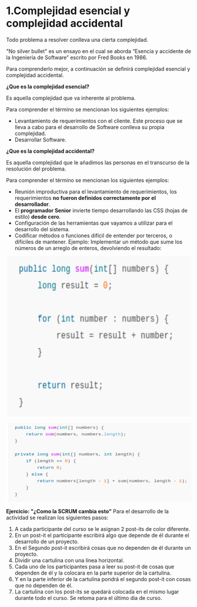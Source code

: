 # 1.Complejidad esencial y complejidad accidental

Todo problema a resolver conlleva una cierta complejidad.

"No silver bullet" es un ensayo en el cual se aborda “Esencia y accidente de la Ingeniería de Software” escrito por Fred Books en 1986.

Para comprenderlo mejor, a continuación se definirá complejidad esencial y complejidad accidental.

__¿Que es la complejidad esencial?__

Es aquella complejidad que va inherente al problema.

Para comprender el término se mencionan los siguientes ejemplos:

* Levantamiento de requerimientos con el cliente. Este proceso que se lleva a cabo para el desarrollo de Software conlleva su propia complejidad.
* Desarrollar Software. 

__¿Que es la complejidad accidental?__

Es aquella complejidad que le añadimos las personas en el transcurso de la resolución del problema.
 
Para comprender el término se mencionan los siguientes ejemplos:

* Reunión improductiva para el levantamiento de requerimientos, los requerimientos __no fueron definidos correctamente por el desarrollador__.
* El __programador Senior__ invierte tiempo desarrollando las CSS (hojas de estilo) __desde cero__.
* Configuración de las herramientas que vayamos a utilizar para el desarrollo del sistema.
* Codificar métodos o funciones difícil de entender por terceros, o difíciles de mantener. Ejemplo: Implementar un método que sume los números de un arreglo de enteros, devolviendo el resultado:

![Sencillo](images/Complejidad1.png)

![Complejo](images/Complejidad2.png)

__Ejercicio: "¿Como la SCRUM cambia esto"__ Para el desarrollo de la actividad se realizan los siguientes pasos:

1. A cada participante del curso se le asignan 2 post-its de color diferente.
2. En un post-it el participante escribirá algo que depende de él durante el desarrollo de un proyecto.
3. En el Segundo post-it escribirá cosas que no dependen de él durante un proyecto.
4. Dividir una cartulina con una línea horizontal.
5. Cada uno de los participantes pasa a leer su post-it de cosas que dependen de él y la colocara en la parte superior de la cartulina.
6. Y en la parte inferior de la cartulina pondrá el segundo post-it con cosas que no dependen de él.
7. La cartulina con los post-its se quedará colocada en el mismo lugar durante todo el curso. Se retoma para el último dia de curso.

